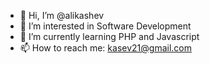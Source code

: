 - 👋 Hi, I’m @alikashev
- 👀 I’m interested in Software Development
- 🌱 I’m currently learning PHP and Javascript
- 📫 How to reach me: kasev21@gmail.com

<!---
alikashev/alikashev is a ✨ special ✨ repository because its `README.md` (this file) appears on your GitHub profile.
You can click the Preview link to take a look at your changes.
--->
